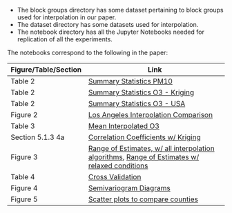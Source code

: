 * The block groups directory has some dataset pertaining to block groups used for interpolation in our paper. 
* The dataset directory has some datasets used for interpolation.
* The notebook directory has all the Jupyter Notebooks needed for replication of all the experiments. 

The notebooks correspond to the following in the paper:

| Figure/Table/Section| Link |
| --- | --- |
| Table 2 | [Summary Statistics PM10](https://github.com/researchsubmission1/ToolkitName/blob/master/results/interpolation/notebook/Submission%20-%20PM10%20Summary%20Statistics-Annual%20and%20Maximum%20Quarterly.ipynb) |
| Table 2 | [Summary Statistics O3 - Kriging](https://github.com/researchsubmission1/ToolkitName/blob/master/results/interpolation/notebook/Submission%20-%20Summary%20Statistics%20O3%20Kriging.ipynb) |
| Table 2 | [Summary Statistics O3 - USA](https://github.com/researchsubmission1/ToolkitName/blob/master/results/interpolation/notebook/Submission%20-%20Summary%20Statistics%20O3%20USA%20Apart%20from%20Kriging.ipynb) |
| Figure 2 | [Los Angeles Interpolation Comparison](https://github.com/researchsubmission1/ToolkitName/blob/master/results/interpolation/notebook/Submission%20-%20Figure%203.ipynb) |
| Table 3 |[Mean Interpolated O3](https://github.com/researchsubmission1/ToolkitName/blob/master/results/interpolation/notebook/Submission%20-%20Mean%20Interpolated%20Summer%20Daytime%20Ozone%20Values.ipynb) |
| Section 5.1.3 4a | [Correlation Coefficients w/ Kriging](https://github.com/researchsubmission1/ToolkitName/blob/master/results/interpolation/notebook/Submission%20Correlation%20Coefficient-O3%20-%20Southern%20California%20and%20Range%20of%20Estimates.ipynb)|
| Figure 3 | [Range of Estimates, w/ all interpolation algorithms](https://github.com/researchsubmission1/ToolkitName/blob/master/results/interpolation/notebook/Submission%20Correlation%20Coefficient-O3%20-%20Southern%20California%20and%20Range%20of%20Estimates.ipynb), [Range of Estimates w/ relaxed conditions](https://github.com/researchsubmission1/ToolkitName/blob/master/results/interpolation/notebook/Submission%20Correlation%20Coefficients-O3%20and%20Range%20of%20Estimates.ipynb) |
| Table 4 | [Cross Validation](https://github.com/researchsubmission1/ToolkitName/blob/master/results/interpolation/notebook/Submission%20-%20Cross%20Validation.ipynb) |
| Figure 4 | [Semivariogram Diagrams](https://github.com/researchsubmission1/ToolkitName/blob/master/results/interpolation/notebook/Submission%20Variogram.ipynb) | 
| Figure 5 | [Scatter plots to compare counties](https://github.com/researchsubmission1/ToolkitName/blob/master/results/interpolation/notebook/Submission%20-%20Figure%205.ipynb)


